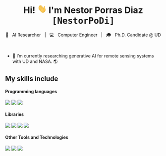 <div align="center">
<h1> Hi! <img src="https://github.com/ABSphreak/ABSphreak/blob/master/gifs/Hi.gif" width="30px"> I'm Nestor Porras Diaz <tt> [NestorPoDi] </tt>  </h1>
<p align="center"> 🤖 &nbsp; AI Researcher &nbsp; | &nbsp; 💻 &nbsp; Computer Engineer &nbsp; | &nbsp; 🎓 &nbsp; Ph.D. Candidate @ UD</p>
<br/>
</div>

- 🔭 I’m currently researching generative AI for remote sensing systems with UD and NASA. 🌎

## My skills include

<!--
<h4> Programming languages </h4>
<span> 
  <img width="5%" src="https://raw.githubusercontent.com/yurijserrano/Github-Profile-Readme-Logos/470140ebab708f2275b853ba3b105dfdcd09c152/programming%20languages/python.svg"> 
  <img width="5%" src="https://github.com/yurijserrano/Github-Profile-Readme-Logos/blob/master/programming%20languages/c%2B%2B.svg"> 
  <img width="5%" src="https://github.com/yurijserrano/Github-Profile-Readme-Logos/blob/master/programming%20languages/java.svg"> 
</span>
-->

<h4> Programming languages </h4>
<span> 
  <img src="https://img.shields.io/badge/python-3670A0?style=for-the-badge&logo=python&logoColor=ffdd54">
  <img src="https://img.shields.io/badge/c++-%2300599C.svg?style=for-the-badge&logo=c%2B%2B&logoColor=white">
  <img src="https://img.shields.io/badge/java-%23ED8B00.svg?style=for-the-badge&logo=openjdk&logoColor=white">
</span>

<h4> Libraries </h4>
<span> 
  <img src="https://img.shields.io/badge/PyTorch-%23EE4C2C.svg?style=for-the-badge&logo=PyTorch&logoColor=white">
  <img src="https://img.shields.io/badge/pandas-%23150458.svg?style=for-the-badge&logo=pandas&logoColor=white">
  <img src="https://img.shields.io/badge/numpy-%23013243.svg?style=for-the-badge&logo=numpy&logoColor=white">
  <img src="https://img.shields.io/badge/Matplotlib-%23ffffff.svg?style=for-the-badge&logo=Matplotlib&logoColor=black">
</span>

<h4> Other Tools and Technologies </h4>
<span>
  <img src="https://img.shields.io/badge/Microsoft%20SQL%20Server-CC2927?style=for-the-badge&logo=microsoft%20sql%20server&logoColor=white">
  <img src="https://img.shields.io/badge/mysql-4479A1.svg?style=for-the-badge&logo=mysql&logoColor=white">
  <img src="https://img.shields.io/badge/AWS-%23FF9900.svg?style=for-the-badge&logo=amazon-aws&logoColor=white">
</span>
